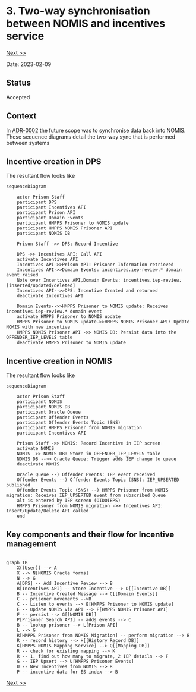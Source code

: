 # 3. Two-way synchronisation between NOMIS and incentives service

[Next >>](0004-reference-data-sync.md)


Date: 2023-02-09

## Status

Accepted

## Context

In [ADR-0002](0002-incentive-api-architecture.md) the future scope was to synchronise data back into NOMIS. These sequence diagrams
detail the two-way sync that is performed between systems


## Incentive creation in DPS
The resultant flow looks like

```mermaid
sequenceDiagram

    actor Prison Staff
    participant DPS
    participant Incentives API
    participant Prison API
    participant Domain Events
    participant HMPPS Prisoner to NOMIS update
    participant HMPPS NOMIS Prisoner API
    participant NOMIS DB

    Prison Staff ->> DPS: Record Incentive
    
    DPS ->> Incentives API: Call API
    activate Incentives API
    Incentives API->>Prison API: Prisoner Information retrieved
    Incentives API->>Domain Events: incentives.iep-review.* domain event raised
    Note over Incentives API,Domain Events: incentives.iep-review.[inserted/updated/deleted]
    Incentives API-->>DPS: Incentive Created and returned
    deactivate Incentives API
    
    Domain Events-->>HMPPS Prisoner to NOMIS update: Receives incentives.iep-review.* domain event
    activate HMPPS Prisoner to NOMIS update
    HMPPS Prisoner to NOMIS update->>HMPPS NOMIS Prisoner API: Update NOMIS with new incentive
    HMPPS NOMIS Prisoner API ->> NOMIS DB: Persist data into the OFFENDER_IEP_LEVELS table
    deactivate HMPPS Prisoner to NOMIS update
```

## Incentive creation in NOMIS
The resultant flow looks like

```mermaid
sequenceDiagram

    actor Prison Staff
    participant NOMIS
    participant NOMIS DB
    participant Oracle Queue
    participant Offender Events
    participant Offender Events Topic (SNS)
    participant HMPPS Prisoner from NOMIS migration
    participant Incentives API

    Prison Staff ->> NOMIS: Record Incentive in IEP screen
    activate NOMIS    
    NOMIS ->> NOMIS DB: Store in OFFENDER_IEP_LEVELS table
    NOMIS DB -->> Oracle Queue: Trigger adds IEP change to queue
    deactivate NOMIS  
    
    Oracle Queue --) Offender Events: IEP event received 
    Offender Events --) Offender Events Topic (SNS): IEP_UPSERTED published
    Offender Events Topic (SNS) --) HMPPS Prisoner from NOMIS migration: Receives IEP_UPSERTED event from subscribed Queue
    alt is entered by IEP screen (OIDOIEPS)
    HMPPS Prisoner from NOMIS migration ->> Incentives API: Insert/Update/Delete API called
    end
```

## Key components and their flow for Incentive management
```mermaid
    
graph TB
    X((User)) --> A
    X --> N[NOMIS Oracle forms]
    N --> G
    A[DPS] -- Add Incentive Review --> B
    B[Incentives API] -- Store Incentive --> D[[Incentive DB]]
    B -- Incentive Created Message --> C[[Domain Events]]
    C -- prisoner movements -->B
    C -- Listen to events --> E[HMPPS Prisoner to NOMIS update]
    E -- Update NOMIS via API --> F[HMPPS NOMIS Prisoner API]
    F -- persist --> G[[NOMIS DB]]
    P[Prisoner Search API] -- adds events --> C
    B -- lookup prisoner --> L[Prison API]
    L --> G
    R[HMPPS Prisoner from NOMIS Migration] -- perform migration --> B
    R -- record history --> H[[History Record DB]]
    K[HMPPS NOMIS Mapping Service] --> Q[[Mapping DB]]
    R -- check for existing mapping --> K
    R -- 1. find out how many to migrate, 2 IEP details --> F
    G -- IEP Upsert --> U[HMPPS Prisoner Events]
    U -- New Incentives from NOMIS --> R
    P -- incentive data for ES index --> B
```


[Next >>](0004-reference-data-sync.md)
